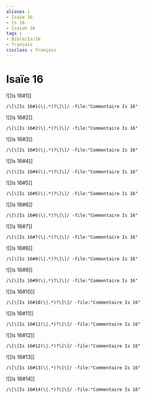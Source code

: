 ```yaml
---
aliases : 
- Isaïe 16
- Is 16
- Isaiah 16
tags : 
- Bible/Is/16
- français
cssclass : français
---
```


# Isaïe 16

![[Is 16#1]]

```query
/\[\[Is 16#1(\|.*)?\]\]/ -file:"Commentaire Is 16"
```

![[Is 16#2]]

```query
/\[\[Is 16#2(\|.*)?\]\]/ -file:"Commentaire Is 16"
```

![[Is 16#3]]

```query
/\[\[Is 16#3(\|.*)?\]\]/ -file:"Commentaire Is 16"
```

![[Is 16#4]]

```query
/\[\[Is 16#4(\|.*)?\]\]/ -file:"Commentaire Is 16"
```

![[Is 16#5]]

```query
/\[\[Is 16#5(\|.*)?\]\]/ -file:"Commentaire Is 16"
```

![[Is 16#6]]

```query
/\[\[Is 16#6(\|.*)?\]\]/ -file:"Commentaire Is 16"
```

![[Is 16#7]]

```query
/\[\[Is 16#7(\|.*)?\]\]/ -file:"Commentaire Is 16"
```

![[Is 16#8]]

```query
/\[\[Is 16#8(\|.*)?\]\]/ -file:"Commentaire Is 16"
```

![[Is 16#9]]

```query
/\[\[Is 16#9(\|.*)?\]\]/ -file:"Commentaire Is 16"
```

![[Is 16#10]]

```query
/\[\[Is 16#10(\|.*)?\]\]/ -file:"Commentaire Is 16"
```

![[Is 16#11]]

```query
/\[\[Is 16#11(\|.*)?\]\]/ -file:"Commentaire Is 16"
```

![[Is 16#12]]

```query
/\[\[Is 16#12(\|.*)?\]\]/ -file:"Commentaire Is 16"
```

![[Is 16#13]]

```query
/\[\[Is 16#13(\|.*)?\]\]/ -file:"Commentaire Is 16"
```

![[Is 16#14]]

```query
/\[\[Is 16#14(\|.*)?\]\]/ -file:"Commentaire Is 16"
```

